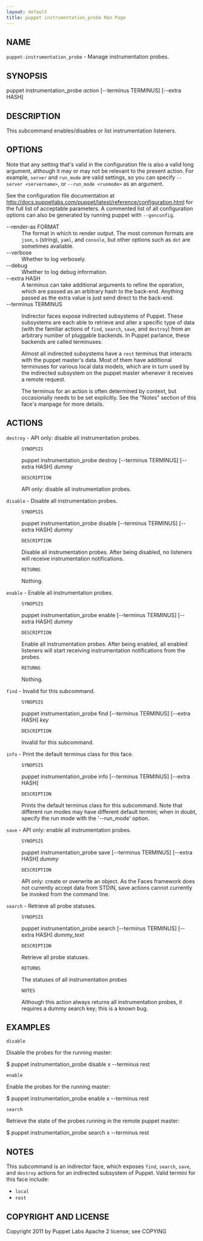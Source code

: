 ```yaml
---
layout: default
title: puppet instrumentation_probe Man Page
---
```


<div class='mp'>
<h2 id="NAME">NAME</h2>
<p class="man-name">
  <code>puppet-instrumentation_probe</code> - <span class="man-whatis">Manage instrumentation probes.</span>
</p>

<h2 id="SYNOPSIS">SYNOPSIS</h2>

<p>puppet instrumentation_probe <var>action</var> [--terminus TERMINUS] [--extra HASH]</p>

<h2 id="DESCRIPTION">DESCRIPTION</h2>

<p>This subcommand enables/disables or list instrumentation listeners.</p>

<h2 id="OPTIONS">OPTIONS</h2>

<p>Note that any setting that's valid in the configuration
file is also a valid long argument, although it may or may not be
relevant to the present action. For example, <code>server</code> and <code>run_mode</code> are valid
settings, so you can specify <code>--server &lt;servername></code>, or
<code>--run_mode &lt;runmode></code> as an argument.</p>

<p>See the configuration file documentation at
<a href="http://docs.puppetlabs.com/puppet/latest/reference/configuration.html" data-bare-link="true">http://docs.puppetlabs.com/puppet/latest/reference/configuration.html</a> for the
full list of acceptable parameters. A commented list of all
configuration options can also be generated by running puppet with
<code>--genconfig</code>.</p>

<dl>
<dt>--render-as FORMAT</dt><dd>The format in which to render output. The most common formats are <code>json</code>,
<code>s</code> (string), <code>yaml</code>, and <code>console</code>, but other options such as <code>dot</code> are
sometimes available.</dd>
<dt>--verbose</dt><dd>Whether to log verbosely.</dd>
<dt class="flush">--debug</dt><dd>Whether to log debug information.</dd>
<dt>--extra HASH</dt><dd>A terminus can take additional arguments to refine the operation, which
are passed as an arbitrary hash to the back-end.  Anything passed as
the extra value is just send direct to the back-end.</dd>
<dt>--terminus TERMINUS</dt><dd><p>Indirector faces expose indirected subsystems of Puppet. These
subsystems are each able to retrieve and alter a specific type of data
(with the familiar actions of <code>find</code>, <code>search</code>, <code>save</code>, and <code>destroy</code>)
from an arbitrary number of pluggable backends. In Puppet parlance,
these backends are called terminuses.</p>

<p>Almost all indirected subsystems have a <code>rest</code> terminus that interacts
with the puppet master's data. Most of them have additional terminuses
for various local data models, which are in turn used by the indirected
subsystem on the puppet master whenever it receives a remote request.</p>

<p>The terminus for an action is often determined by context, but
occasionally needs to be set explicitly. See the "Notes" section of this
face's manpage for more details.</p></dd>
</dl>


<h2 id="ACTIONS">ACTIONS</h2>

<dl>
<dt><code>destroy</code> - API only: disable all instrumentation probes.</dt><dd><p><code>SYNOPSIS</code></p>

<p>puppet instrumentation_probe destroy [--terminus TERMINUS]
[--extra HASH]
<var>dummy</var></p>

<p><code>DESCRIPTION</code></p>

<p>API only: disable all instrumentation probes.</p></dd>
<dt><code>disable</code> - Disable all instrumentation probes.</dt><dd><p><code>SYNOPSIS</code></p>

<p>puppet instrumentation_probe disable [--terminus TERMINUS]
[--extra HASH]
<var>dummy</var></p>

<p><code>DESCRIPTION</code></p>

<p>Disable all instrumentation probes. After being disabled, no listeners
will receive instrumentation notifications.</p>

<p><code>RETURNS</code></p>

<p>Nothing.</p></dd>
<dt><code>enable</code> - Enable all instrumentation probes.</dt><dd><p><code>SYNOPSIS</code></p>

<p>puppet instrumentation_probe enable [--terminus TERMINUS]
[--extra HASH]
<var>dummy</var></p>

<p><code>DESCRIPTION</code></p>

<p>Enable all instrumentation probes. After being enabled, all enabled listeners
will start receiving instrumentation notifications from the probes.</p>

<p><code>RETURNS</code></p>

<p>Nothing.</p></dd>
<dt><code>find</code> - Invalid for this subcommand.</dt><dd><p><code>SYNOPSIS</code></p>

<p>puppet instrumentation_probe find [--terminus TERMINUS] [--extra HASH] <var>key</var></p>

<p><code>DESCRIPTION</code></p>

<p>Invalid for this subcommand.</p></dd>
<dt><code>info</code> - Print the default terminus class for this face.</dt><dd><p><code>SYNOPSIS</code></p>

<p>puppet instrumentation_probe info [--terminus TERMINUS] [--extra HASH]</p>

<p><code>DESCRIPTION</code></p>

<p>Prints the default terminus class for this subcommand. Note that different
run modes may have different default termini; when in doubt, specify the
run mode with the '--run_mode' option.</p></dd>
<dt><code>save</code> - API only: enable all instrumentation probes.</dt><dd><p><code>SYNOPSIS</code></p>

<p>puppet instrumentation_probe save [--terminus TERMINUS] [--extra HASH] <var>dummy</var></p>

<p><code>DESCRIPTION</code></p>

<p>API only: create or overwrite an object. As the Faces framework does not
currently accept data from STDIN, save actions cannot currently be invoked
from the command line.</p></dd>
<dt><code>search</code> - Retrieve all probe statuses.</dt><dd><p><code>SYNOPSIS</code></p>

<p>puppet instrumentation_probe search [--terminus TERMINUS]
[--extra HASH]
<var>dummy_text</var></p>

<p><code>DESCRIPTION</code></p>

<p>Retrieve all probe statuses.</p>

<p><code>RETURNS</code></p>

<p>The statuses of all instrumentation probes</p>

<p><code>NOTES</code></p>

<p>Although this action always returns all instrumentation probes, it requires a dummy search
key; this is a known bug.</p></dd>
</dl>


<h2 id="EXAMPLES">EXAMPLES</h2>

<p><code>disable</code></p>

<p>Disable the probes for the running master:</p>

<p>$ puppet instrumentation_probe disable x --terminus rest</p>

<p><code>enable</code></p>

<p>Enable the probes for the running master:</p>

<p>$ puppet instrumentation_probe enable x --terminus rest</p>

<p><code>search</code></p>

<p>Retrieve the state of the probes running in the remote puppet master:</p>

<p>$ puppet instrumentation_probe search x --terminus rest</p>

<h2 id="NOTES">NOTES</h2>

<p>This subcommand is an indirector face, which exposes <code>find</code>, <code>search</code>, <code>save</code>,
and <code>destroy</code> actions for an indirected subsystem of Puppet. Valid termini for
this face include:</p>

<ul>
<li><code>local</code></li>
<li><code>rest</code></li>
</ul>


<h2 id="COPYRIGHT-AND-LICENSE">COPYRIGHT AND LICENSE</h2>

<p>Copyright 2011 by Puppet Labs
Apache 2 license; see COPYING</p>

</div>
